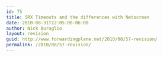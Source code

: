 ```yaml
---
id: 75
title: SRX Timeouts and the differences with Netscreen
date: 2010-08-31T22:05:00-06:00
author: Nick Buraglio
layout: revision
guid: http://www.forwardingplane.net/2010/08/57-revision/
permalink: /2010/08/57-revision/
---
```

